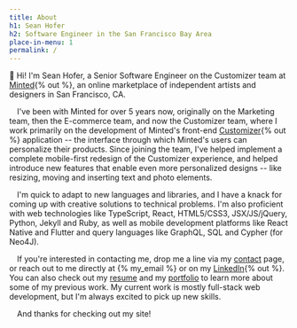 ```yaml
---
title: About
h1: Sean Hofer
h2: Software Engineer in the San Francisco Bay Area
place-in-menu: 1
permalink: /
---
```

:wave: Hi! I'm Sean Hofer, a Senior Software Engineer on the Customizer team at [Minted](https://www.minted.com){% out %}, an online marketplace of independent artists and designers in San Francisco, CA. 

&emsp;I've been with Minted for over 5 years now, originally on the Marketing team, then the E-commerce team, and now the Customizer team, where I work primarily on the development of Minted's front-end [Customizer](https://customizer.minted.com/MIN-XO8-IFS){% out %} application -- the interface through which Minted's users can personalize their products. Since joining the team, I've helped implement a complete mobile-first redesign of the Customizer experience, and helped introduce new features that enable even more personalized designs -- like resizing, moving and inserting text and photo elements.

&emsp;I'm quick to adapt to new languages and libraries, and I have a knack for coming up with creative solutions to technical problems. I'm also proficient with web technologies like TypeScript, React, HTML5/CSS3, JSX/JS/jQuery, Python, Jekyll and Ruby, as well as mobile development platforms like React Native and Flutter and query languages like GraphQL, SQL and Cypher (for Neo4J).

&emsp;If you're interested in contacting me, drop me a line via my [contact](/contact) page, or reach out to me directly at {% my_email %} or on my [LinkedIn](/linkedin){% out %}. You can also check out my [resume](/resume) and my [portfolio](/portfolio) to learn more about some of my previous work. My current work is mostly full-stack web development, but I'm always excited to pick up new skills. 

&emsp;And thanks for checking out my site!
